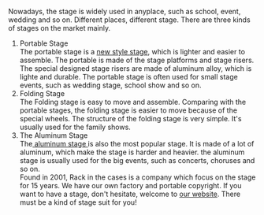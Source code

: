 Nowadays, the stage is widely used in anyplace, such as school, event, wedding and so on. Different places, different stage. There are three kinds of stages on the market mainly.<br />
  1. Portable Stage<br />
  The portable stage is a <a href="http://www.beyondstage.com/" target="_blank">new style stage</a>, which is lighter and easier to assemble. The portable is made of the stage platforms and stage risers. The special designed stage risers are made of aluminum alloy, which is lighte and durable. The portable stage is often used for small stage events, such as wedding stage, school show and so on.<br />
  2. Folding Stage<br />
  The Folding stage is easy to move and assemble. Comparing with the portable stages, the folding stage is easier to move because of the special wheels. The structure of the folding stage is very simple. It's usually used for the family shows.<br />
  3. The Aluminum Stage<br />
  The<a href="http://www.beyondstage.com/Aluminum_stage" target="_blank"> aluminum stage </a>is also the most popular stage. It is made of a lot of aluminum, which make the stage is harder and heavier. the aluminum stage is usually used for the big events, such as concerts, choruses and so on.<br />
  Found in 2001, Rack in the cases is a company which focus on the stage for 15 years. We have our own factory and portable copyright. If you want to have a stage, don't hesitate, welcome to <a href="http://www.beyondstage.com/" target="_blank">our website</a>. There must be a kind of stage suit for you!</p>


